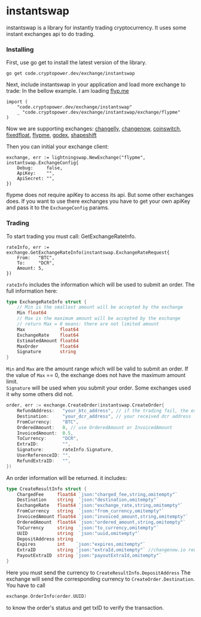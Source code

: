 # instantswap

instantswap is a library for instantly trading cryptocurrency.
It uses some instant exchanges api to do trading. 

### Installing

First, use go get to install the latest version of the library.

```
go get code.cryptopower.dev/exchange/instantswap
```

Next, include instantswap in your application and load more exchange to trade:
In the bellow example. I am loading [flyp.me](https://flyp.me/)

```
import (
    "code.cryptopower.dev/exchange/instantswap"
    _ "code.cryptopower.dev/exchange/instantswap/exchange/flypme"
)
```
Now we are supporting exchanges: [changelly](https://changelly.com/), [changenow](https://changenow.io/), 
[coinswitch](https://coinswitch.co/), [fixedfloat](https://fixedfloat.com/), [flypme](https://flyp.me/),
[godex](https://godex.io/), [shapeshift](https://shapeshift.com/)


Then you can initial your exchange client:
```
exchange, err := lightningswap.NewExchange("flypme", instantswap.ExchangeConfig{
    Debug:     false,
    ApiKey:    "",
    ApiSecret: "",
})
```
flypme does not require apiKey to access its api. But some other exchanges does.
If you want to use there exchanges you have to get your own apiKey and pass it
to the `ExchangeConfig` params.

### Trading

To start trading you must call: GetExchangeRateInfo.
```
rateInfo, err := exchange.GetExchangeRateInfo(instantswap.ExchangeRateRequest{
    From:   "BTC",
    To:     "DCR",
    Amount: 5,
})
```
`rateInfo` includes the information which will be used to submit an order. 
The full information here: 
``` go
type ExchangeRateInfo struct {
	// Min is the smallest amount will be accepted by the exchange
	Min float64
	// Max is the maximum amount will be accepted by the exchange
	// return Max = 0 means: there are not limited amount
	Max             float64
	ExchangeRate    float64
	EstimatedAmount float64
	MaxOrder        float64
	Signature       string
}
```
`Min` and `Max` are the amount range which will be valid to submit an order. 
If the value of `Max` == 0, the exchange does not have the maximum amount limit.  
`Signature` will be used when you submit your order. Some exchanges used it 
why some others did not.


```go
order, err := exchange.CreateOrder(instantswap.CreateOrder{
    RefundAddress:   "your_btc_address", // if the trading fail, the exchange will refund here
    Destination:     "your_dcr_address", // your received dcr address
    FromCurrency:    "BTC",
    OrderedAmount:   0, // use OrderedAmount or InvoicedAmount
    InvoicedAmount:  0.5,
    ToCurrency:      "DCR",
    ExtraID:         "",
    Signature:       rateInfo.Signature,
    UserReferenceID: "",
    RefundExtraID:   "",
})
```

An order information will be returned. it includes:
```go
type CreateResultInfo struct {
	ChargedFee     float64 `json:"charged_fee,string,omitempty"`
	Destination    string  `json:"destination,omitempty"`
	ExchangeRate   float64 `json:"exchange_rate,string,omitempty"`
	FromCurrency   string  `json:"from_currency,omitempty"`
	InvoicedAmount float64 `json:"invoiced_amount,string,omitempty"`
	OrderedAmount  float64 `json:"ordered_amount,string,omitempty"`
	ToCurrency     string  `json:"to_currency,omitempty"`
	UUID           string  `json:"uuid,omitempty"`
	DepositAddress string
	Expires        int    `json:"expires,omitempty"`
	ExtraID        string `json:"extraId,omitempty"` //changenow.io requirement //changelly payinExtraId value
	PayoutExtraID  string `json:"payoutExtraId,omitempty"`
}
```

Here you must send the currency to `CreateResultInfo.DepositAddress`
The exchange will send the corresponding currency to `CreateOrder.Destination`.
You have to call
```go
exchange.OrderInfo(order.UUID)
```
to know the order's status and get txID to verify the transaction.
